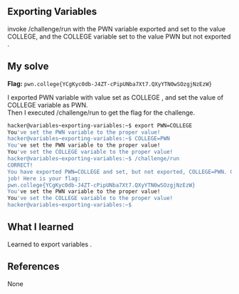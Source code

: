 ## Exporting Variables
invoke /challenge/run with the PWN variable exported and set to the value COLLEGE,
and the COLLEGE variable set to the value PWN but not exported .

## My solve
**Flag:** `pwn.college{YCgKyc0db-J4ZT-cPipUNba7Xt7.QXyYTN0wSOzgjNzEzW}`

I exported PWN variable with value set as COLLEGE , and set the value of COLLEGE variable as PWN. <br>
Then I executed /challenge/run to get the flag for the challenge. 

```bash
hacker@variables~exporting-variables:~$ export PWN=COLLEGE
You've set the PWN variable to the proper value!
hacker@variables~exporting-variables:~$ COLLEGE=PWN
You've set the PWN variable to the proper value!
You've set the COLLEGE variable to the proper value!
hacker@variables~exporting-variables:~$ /challenge/run
CORRECT!
You have exported PWN=COLLEGE and set, but not exported, COLLEGE=PWN. Great
job! Here is your flag:
pwn.college{YCgKyc0db-J4ZT-cPipUNba7Xt7.QXyYTN0wSOzgjNzEzW}
You've set the PWN variable to the proper value!
You've set the COLLEGE variable to the proper value!
hacker@variables~exporting-variables:~$
```

## What I learned 
Learned to export variables .  

## References
None

